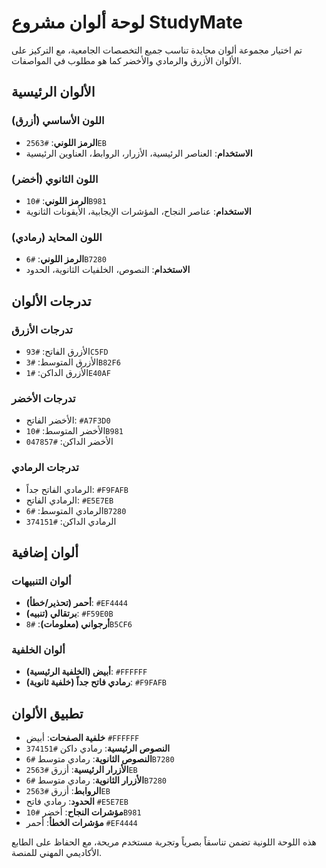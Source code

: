 # لوحة ألوان مشروع StudyMate

تم اختيار مجموعة ألوان محايدة تناسب جميع التخصصات الجامعية، مع التركيز على الألوان الأزرق والرمادي والأخضر كما هو مطلوب في المواصفات.

## الألوان الرئيسية

### اللون الأساسي (أزرق)
- **الرمز اللوني**: `#2563EB`
- **الاستخدام**: العناصر الرئيسية، الأزرار، الروابط، العناوين الرئيسية

### اللون الثانوي (أخضر)
- **الرمز اللوني**: `#10B981`
- **الاستخدام**: عناصر النجاح، المؤشرات الإيجابية، الأيقونات الثانوية

### اللون المحايد (رمادي)
- **الرمز اللوني**: `#6B7280`
- **الاستخدام**: النصوص، الخلفيات الثانوية، الحدود

## تدرجات الألوان

### تدرجات الأزرق
- الأزرق الفاتح: `#93C5FD`
- الأزرق المتوسط: `#3B82F6`
- الأزرق الداكن: `#1E40AF`

### تدرجات الأخضر
- الأخضر الفاتح: `#A7F3D0`
- الأخضر المتوسط: `#10B981`
- الأخضر الداكن: `#047857`

### تدرجات الرمادي
- الرمادي الفاتح جداً: `#F9FAFB`
- الرمادي الفاتح: `#E5E7EB`
- الرمادي المتوسط: `#6B7280`
- الرمادي الداكن: `#374151`

## ألوان إضافية

### ألوان التنبيهات
- **أحمر (تحذير/خطأ)**: `#EF4444`
- **برتقالي (تنبيه)**: `#F59E0B`
- **أرجواني (معلومات)**: `#8B5CF6`

### ألوان الخلفية
- **أبيض (الخلفية الرئيسية)**: `#FFFFFF`
- **رمادي فاتح جداً (خلفية ثانوية)**: `#F9FAFB`

## تطبيق الألوان

- **خلفية الصفحات**: أبيض `#FFFFFF`
- **النصوص الرئيسية**: رمادي داكن `#374151`
- **النصوص الثانوية**: رمادي متوسط `#6B7280`
- **الأزرار الرئيسية**: أزرق `#2563EB`
- **الأزرار الثانوية**: رمادي متوسط `#6B7280`
- **الروابط**: أزرق `#2563EB`
- **الحدود**: رمادي فاتح `#E5E7EB`
- **مؤشرات النجاح**: أخضر `#10B981`
- **مؤشرات الخطأ**: أحمر `#EF4444`

هذه اللوحة اللونية تضمن تناسقاً بصرياً وتجربة مستخدم مريحة، مع الحفاظ على الطابع الأكاديمي المهني للمنصة.
